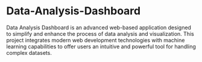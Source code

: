 # Data-Analysis-Dashboard
Data Analysis Dashboard is an advanced web-based application designed to simplify and enhance the process of data analysis and visualization. This project integrates modern web development technologies with machine learning capabilities to offer users an intuitive and powerful tool for handling complex datasets.
